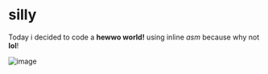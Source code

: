 # silly

Today i decided to code a **hewwo world!** using inline *asm* because why not **lol**!

![image](https://github.com/noinline/silly/assets/139589029/5cfce55e-7fb9-41d0-bb04-e89b5fc840a8)

